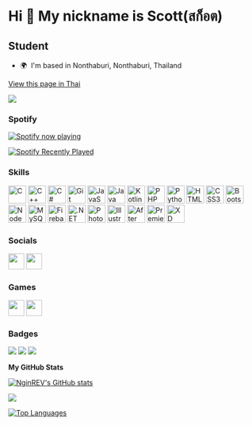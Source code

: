 Hi 👋 My nickname is Scott(สก็อต)
======================

Student
-------

* 🌍  I'm based in Nonthaburi, Nonthaburi, Thailand

[View this page in Thai](https://github.com/NginREV/NginREV/blob/main/Translations/README_th_TH.md)

<a href="https://www.github.com/NginREV" target="_blank" rel="noreferrer"><img
src="https://img.shields.io/github/followers/NginREV?logo=github&style=for-the-badge&color=0891b2&labelColor=0d1117" /></a>

### Spotify

<a href="https://open.spotify.com/user/31vqwludr3wnbqyc3tcyzt7jqsiu?si=52712c1df7744d73"><img src="https://spotify-github-profile.vercel.app/api/view.svg?uid=31vqwludr3wnbqyc3tcyzt7jqsiu&cover_image=true&theme=natemoo-re&show_offline=false&background_color=121212&interchange=false&bar_color=53b14f&bar_color_cover=false" alt="Spotify now playing" /></a>

<a href="https://open.spotify.com/user/31vqwludr3wnbqyc3tcyzt7jqsiu?si=52712c1df7744d73"><img src="https://spotify-recently-played-readme.vercel.app/api?user=31vqwludr3wnbqyc3tcyzt7jqsiu" alt="Spotify Recently Played" /></a>

### Skills


<p align="left">
<a href="https://docs.microsoft.com/cpp/?view=msvc-170" target="_blank" rel="noreferrer"><img src="https://raw.githubusercontent.com/danielcranney/readme-generator/main/public/icons/skills/c-colored.svg" width="36" height="36" alt="C" /></a>
<a href="https://docs.microsoft.com/cpp/?view=msvc-170" target="_blank" rel="noreferrer"><img src="https://raw.githubusercontent.com/danielcranney/readme-generator/main/public/icons/skills/cplusplus-colored.svg" width="36" height="36" alt="C++" /></a>
<a href="https://docs.microsoft.com/dotnet/csharp/" target="_blank" rel="noreferrer"><img src="https://raw.githubusercontent.com/danielcranney/readme-generator/main/public/icons/skills/csharp-colored.svg" width="36" height="36" alt="C#" /></a>
<a href="https://git-scm.com/" target="_blank" rel="noreferrer"><img src="https://raw.githubusercontent.com/danielcranney/readme-generator/main/public/icons/skills/git-colored.svg" width="36" height="36" alt="Git" /></a>
<a href="https://developer.mozilla.org/docs/Web/JavaScript" target="_blank" rel="noreferrer"><img src="https://raw.githubusercontent.com/danielcranney/readme-generator/main/public/icons/skills/javascript-colored.svg" width="36" height="36" alt="JavaScript" /></a>
<a href="https://www.oracle.com/java/" target="_blank" rel="noreferrer"><img src="https://raw.githubusercontent.com/danielcranney/readme-generator/main/public/icons/skills/java-colored.svg" width="36" height="36" alt="Java" /></a>
<a href="https://kotlinlang.org/" target="_blank" rel="noreferrer"><img src="https://raw.githubusercontent.com/danielcranney/readme-generator/main/public/icons/skills/kotlin-colored.svg" width="36" height="36" alt="Kotlin" /></a>
<a href="https://www.php.net/" target="_blank" rel="noreferrer"><img src="https://raw.githubusercontent.com/danielcranney/readme-generator/main/public/icons/skills/php-colored.svg" width="36" height="36" alt="PHP" /></a>
<a href="https://www.python.org/" target="_blank" rel="noreferrer"><img src="https://raw.githubusercontent.com/danielcranney/readme-generator/main/public/icons/skills/python-colored.svg" width="36" height="36" alt="Python" /></a>
<a href="https://developer.mozilla.org/docs/Glossary/HTML5" target="_blank" rel="noreferrer"><img src="https://raw.githubusercontent.com/danielcranney/readme-generator/main/public/icons/skills/html5-colored.svg" width="36" height="36" alt="HTML5" /></a>
<a href="https://www.w3.org/TR/CSS/#css" target="_blank" rel="noreferrer"><img src="https://raw.githubusercontent.com/danielcranney/readme-generator/main/public/icons/skills/css3-colored.svg" width="36" height="36" alt="CSS3" /></a>
<a href="https://getbootstrap.com/" target="_blank" rel="noreferrer"><img src="https://raw.githubusercontent.com/danielcranney/readme-generator/main/public/icons/skills/bootstrap-colored.svg" width="36" height="36" alt="Bootstrap" /></a>
<a href="https://nodejs.org/" target="_blank" rel="noreferrer"><img src="https://raw.githubusercontent.com/danielcranney/readme-generator/main/public/icons/skills/nodejs-colored.svg" width="36" height="36" alt="NodeJS" /></a>
<a href="https://www.mysql.com/" target="_blank" rel="noreferrer"><img src="https://raw.githubusercontent.com/danielcranney/readme-generator/main/public/icons/skills/mysql-colored.svg" width="36" height="36" alt="MySQL" /></a>
<a href="https://firebase.google.com/" target="_blank" rel="noreferrer"><img src="https://raw.githubusercontent.com/danielcranney/readme-generator/main/public/icons/skills/firebase-colored.svg" width="36" height="36" alt="Firebase" /></a>
<a href="https://dotnet.microsoft.com" target="_blank" rel="noreferrer"><img src="https://raw.githubusercontent.com/danielcranney/readme-generator/main/public/icons/skills/dot-net-colored.svg" width="36" height="36" alt=".NET" /></a>
<a href="https://www.adobe.com/products/photoshop.html" target="_blank" rel="noreferrer"><img src="https://raw.githubusercontent.com/danielcranney/readme-generator/main/public/icons/skills/photoshop-colored.svg" width="36" height="36" alt="Photoshop" /></a>
<a href="https://www.adobe.com/products/illustrator.html" target="_blank" rel="noreferrer"><img src="https://raw.githubusercontent.com/danielcranney/readme-generator/main/public/icons/skills/illustrator-colored.svg" width="36" height="36" alt="Illustrator" /></a>
<a href="https://www.adobe.com/products/aftereffects.html" target="_blank" rel="noreferrer"><img src="https://raw.githubusercontent.com/danielcranney/readme-generator/main/public/icons/skills/aftereffects-colored.svg" width="36" height="36" alt="After Effects" /></a>
<a href="https://www.adobe.com/products/premiere.html" target="_blank" rel="noreferrer"><img src="https://raw.githubusercontent.com/danielcranney/readme-generator/main/public/icons/skills/premierepro-colored.svg" width="36" height="36" alt="Premiere Pro" /></a>
<a href="https://www.adobe.com/products/xd.html" target="_blank" rel="noreferrer"><img src="https://raw.githubusercontent.com/danielcranney/readme-generator/main/public/icons/skills/xd-colored.svg" width="36" height="36" alt="XD" /></a>
</p>


### Socials

<p align="left">
<a href="https://www.github.com/NginREV" target="_blank" rel="noreferrer"><img src="https://raw.githubusercontent.com/danielcranney/readme-generator/main/public/icons/socials/github.svg" width="32" height="32" /></a>
<a href="https://line.me" target="_blank" rel="noreferrer"><img src="https://user-images.githubusercontent.com/131740614/234199838-21f85477-95e7-469a-8af6-80473d11cc7b.svg" width="32" height="32" /></a>
</p>

### Games

<p align="left">
<a href="https://www.fallguys.com/" target="_blank" rel="noreferrer"><img src="https://user-images.githubusercontent.com/131740614/234201109-2a3785e4-af1f-4b47-b81b-c8151a63de7a.png" width="32" height="32" /></a>
<a href="https://playvalorant.com/" target="_blank" rel="noreferrer"><img src="https://user-images.githubusercontent.com/131740614/234201834-228e82fc-35c2-443c-90cd-f382f49bfe59.svg" width="32" height="32" /></a>
</p>

### Badges

<p aliagn="left">
<img src="https://img.shields.io/badge/platform-win--64-lightgrey" /></a>
<img src="https://img.shields.io/badge/platform-android--11-lightgrey" /></a>
<img src="https://img.shields.io/badge/platform-ipados--beta-lightgrey" /></a>
</p>

<b>My GitHub Stats</b>

<a href="http://www.github.com/NginREV"><img src="https://github-readme-stats.vercel.app/api?username=NginREV&show_icons=true&hide=&count_private=true&title_color=0891b2&text_color=ffffff&icon_color=0891b2&bg_color=0d1117&hide_border=true&show_icons=true" alt="NginREV's GitHub stats" /></a>

<a href="http://www.github.com/NginREV"><img src="https://github-readme-streak-stats.herokuapp.com/?user=NginREV&stroke=ffffff&background=0d1117&ring=0891b2&fire=0891b2&currStreakNum=ffffff&currStreakLabel=0891b2&sideNums=ffffff&sideLabels=ffffff&dates=ffffff&hide_border=true" /></a>

<a href="https://github.com/NginREV" align="left"><img src="https://github-readme-stats.vercel.app/api/top-langs/?username=NginREV&langs_count=10&title_color=0891b2&text_color=ffffff&icon_color=0891b2&bg_color=0d1117&hide_border=true&locale=en&custom_title=Top%20%Languages" alt="Top Languages" /></a>
